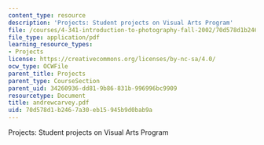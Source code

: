 ```yaml
---
content_type: resource
description: 'Projects: Student projects on Visual Arts Program'
file: /courses/4-341-introduction-to-photography-fall-2002/70d578d1b2467a30eb15945b9d0bab9a_andrewcarvey.pdf
file_type: application/pdf
learning_resource_types:
- Projects
license: https://creativecommons.org/licenses/by-nc-sa/4.0/
ocw_type: OCWFile
parent_title: Projects
parent_type: CourseSection
parent_uid: 34260936-dd81-9b86-831b-996996bc9909
resourcetype: Document
title: andrewcarvey.pdf
uid: 70d578d1-b246-7a30-eb15-945b9d0bab9a
---
```

Projects: Student projects on Visual Arts Program